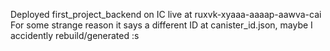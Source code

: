 Deployed first_project_backend on IC live at ruxvk-xyaaa-aaaap-aawva-cai  
For some strange reason it says a different ID at canister_id.json, maybe I accidently rebuild/generated :s
